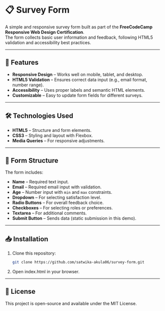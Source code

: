 # 📋 Survey Form

A simple and responsive survey form built as part of the **FreeCodeCamp Responsive Web Design Certification**.  
The form collects basic user information and feedback, following HTML5 validation and accessibility best practices.

---

## 🚀 Features
- **Responsive Design** – Works well on mobile, tablet, and desktop.
- **HTML5 Validation** – Ensures correct data input (e.g., email format, number range).
- **Accessibility** – Uses proper labels and semantic HTML elements.
- **Customizable** – Easy to update form fields for different surveys.

---

## 🛠️ Technologies Used
- **HTML5** – Structure and form elements.
- **CSS3** – Styling and layout with Flexbox.
- **Media Queries** – For responsive adjustments.

---

## 📄 Form Structure
The form includes:
- **Name** – Required text input.
- **Email** – Required email input with validation.
- **Age** – Number input with `min` and `max` constraints.
- **Dropdown** – For selecting satisfaction level.
- **Radio Buttons** – For overall feedback choice.
- **Checkboxes** – For selecting roles or preferences.
- **Textarea** – For additional comments.
- **Submit Button** – Sends data (static submission in this demo).

---

## 📥 Installation

1. Clone this repository:
   ```bash
   git clone https://github.com/satwika-akula06/survey-form.git
    ```
2.  Open index.html in your browser.

---

## 📜 License

This project is open-source and available under the MIT License. 